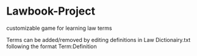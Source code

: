# Lawbook-Project
customizable game for learning law terms

Terms can be added/removed by editing definitions in Law Dictionairy.txt following the format
Term:Definition
